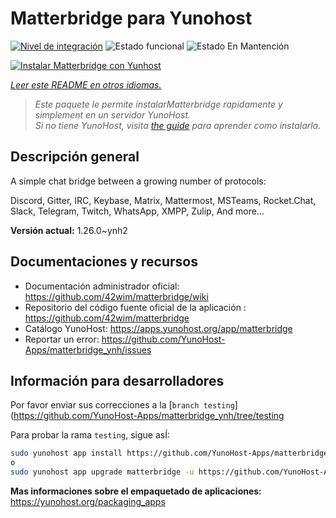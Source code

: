 <!--
Este archivo README esta generado automaticamente<https://github.com/YunoHost/apps/tree/master/tools/readme_generator>
No se debe editar a mano.
-->

# Matterbridge para Yunohost

[![Nivel de integración](https://dash.yunohost.org/integration/matterbridge.svg)](https://dash.yunohost.org/appci/app/matterbridge) ![Estado funcional](https://ci-apps.yunohost.org/ci/badges/matterbridge.status.svg) ![Estado En Mantención](https://ci-apps.yunohost.org/ci/badges/matterbridge.maintain.svg)

[![Instalar Matterbridge con Yunhost](https://install-app.yunohost.org/install-with-yunohost.svg)](https://install-app.yunohost.org/?app=matterbridge)

*[Leer este README en otros idiomas.](./ALL_README.md)*

> *Este paquete le permite instalarMatterbridge rapidamente y simplement en un servidor YunoHost.*  
> *Si no tiene YunoHost, visita [the guide](https://yunohost.org/install) para aprender como instalarla.*

## Descripción general

A simple chat bridge between a growing number of protocols:

Discord, Gitter, IRC, Keybase, Matrix, Mattermost, MSTeams, Rocket.Chat, Slack, Telegram, Twitch, WhatsApp, XMPP, Zulip, And more... 


**Versión actual:** 1.26.0~ynh2
## Documentaciones y recursos

- Documentación administrador oficial: <https://github.com/42wim/matterbridge/wiki>
- Repositorio del código fuente oficial de la aplicación : <https://github.com/42wim/matterbridge>
- Catálogo YunoHost: <https://apps.yunohost.org/app/matterbridge>
- Reportar un error: <https://github.com/YunoHost-Apps/matterbridge_ynh/issues>

## Información para desarrolladores

Por favor enviar sus correcciones a la [`branch testing`](https://github.com/YunoHost-Apps/matterbridge_ynh/tree/testing

Para probar la rama `testing`, sigue asÍ:

```bash
sudo yunohost app install https://github.com/YunoHost-Apps/matterbridge_ynh/tree/testing --debug
o
sudo yunohost app upgrade matterbridge -u https://github.com/YunoHost-Apps/matterbridge_ynh/tree/testing --debug
```

**Mas informaciones sobre el empaquetado de aplicaciones:** <https://yunohost.org/packaging_apps>
